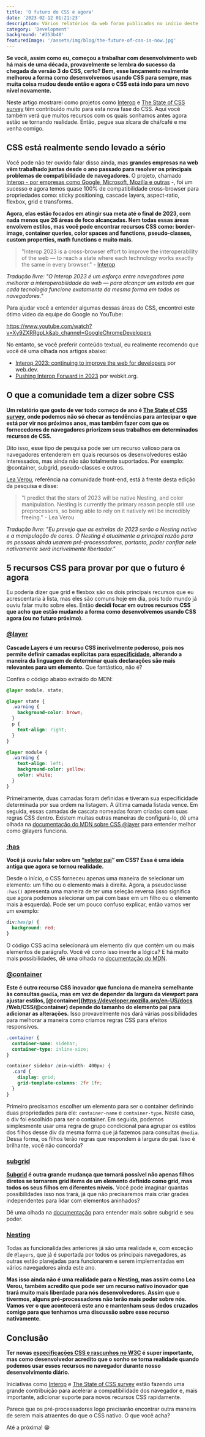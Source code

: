 ```yaml
---
title: 'O futuro do CSS é agora'
date: '2023-02-12 01:21:23'
description: Vários relatórios da web foram publicados no início deste ano e darei a você um resumo do que está acontecendo em torno do CSS e quais são os melhores recursos que podemos esperar para este ano.
category: 'Development'
background: '#353b48'
featuredImage: '/assets/img/blog/the-future-of-css-is-now.jpg'
---
```


**Se você, assim como eu, começou a trabalhar com desenvolvimento web há mais de uma década, provavelmente se lembra do sucesso da chegada da versão 3 do CSS, certo? Bem, esse lançamento realmente melhorou a forma como desenvolvemos usando CSS para sempre, mas muita coisa mudou desde então e agora o CSS está indo para um novo nível novamente.**

Neste artigo mostrarei como projetos como [Interop](https://wpt.fyi/interop-2023) e [The State of CSS survey](https://2022.stateofcss.com/en-US/) têm contribuído muito para esta nova fase do CSS. Aqui você também verá que muitos recursos com os quais sonhamos antes agora estão se tornando realidade. Então, pegue sua xícara de chá/café e me venha comigo.

## CSS está realmente sendo levado a sério

Você pode não ter ouvido falar disso ainda, mas **grandes empresas na web vêm trabalhado juntas desde o ano passado para resolver os principais problemas de compatibilidade de navegadores**. O projeto, chamado [Interop - por empresas como Google, Microsoft, Mozilla e outras](https://wpt.fyi/interop-2023) -, foi um sucesso e agora temos quase 100% de compatibilidade cross-browser para propriedades como: sticky positioning, cascade layers, aspect-ratio, flexbox, grid e transforms.

**Agora, elas estão focados em atingir sua meta até o final de 2023, com nada menos que 26 áreas de foco alcançadas. Nem todas essas áreas envolvem estilos, mas você pode encontrar recursos CSS como: border-image, container queries, color spaces and functions, pseudo-classes, custom properties, math functions e muito mais.**

> "Interop 2023 is a cross-browser effort to improve the interoperability of the web — to reach a state where each technology works exactly the same in every browser." - [Interop](https://wpt.fyi/interop-2023)

_Tradução livre: "O Interop 2023 é um esforço entre navegadores para melhorar a interoperabilidade da web — para alcançar um estado em que cada tecnologia funcione exatamente da mesma forma em todos os navegadores."_

Para ajudar você a entender algumas dessas áreas do CSS, encontrei este ótimo vídeo da equipe do Google no YouTube:

https://www.youtube.com/watch?v=Xy9ZXRRgpLk&ab_channel=GoogleChromeDevelopers

No entanto, se você preferir conteúdo textual, eu realmente recomendo que você dê uma olhada nos artigos abaixo:

- [Interop 2023: continuing to improve the web for developers](https://web.dev/interop-2023/) por web.dev.
- [Pushing Interop Forward in 2023](https://webkit.org/blog/13706/interop-2023/) por webkit.org.

## O que a comunidade tem a dizer sobre CSS

**Um relatório que gosto de ver todo começo de ano é [The State of CSS survey](https://2022.stateofcss.com/en-US/), onde podemos não só checar as tendências para antecipar o que está por vir nos próximos anos, mas também fazer com que os fornecedores de navegadores priorizem seus trabalhos em determinados recursos de CSS.**

Dito isso, esse tipo de pesquisa pode ser um recurso valioso para os navegadores entenderem em quais recursos os desenvolvedores estão interessados, mas ainda não são totalmente suportados. Por exemplo: @container, subgrid, pseudo-classes e outros.

[Lea Verou](https://lea.verou.me/), referência na comunidade front-end, está à frente desta edição da pesquisa e disse:

> "I predict that the stars of 2023 will be native Nesting, and color manipulation. Nesting is currently the primary reason people still use preprocessors, so being able to rely on it natively will be incredibly freeing." - Lea Verou

_Tradução livre: "Eu prevejo que as estrelas de 2023 serão o Nesting nativo e a manipulação de cores. O Nesting é atualmente a principal razão para as pessoas ainda usarem pré-processadores, portanto, poder confiar nele nativamente será incrivelmente libertador."_

## 5 recursos CSS para provar por que o futuro é agora

Eu poderia dizer que grid e flexbox são os dois principais recursos que eu acrescentaria à lista, mas eles são comuns hoje em dia, pois todo mundo já ouviu falar muito sobre eles. Então **decidi focar em outros recursos CSS que acho que estão mudando a forma como desenvolvemos usando CSS agora (ou no futuro próximo)**.

### [@layer](https://developer.mozilla.org/en-US/docs/Web/CSS/@layer)

**Cascade Layers é um recurso CSS incrivelmente poderoso, pois nos permite definir camadas explícitas para [especificidade](https://developer.mozilla.org/en-US/docs/Web/CSS/Specificity), alterando a maneira da linguagem de determinar quais declarações são mais relevantes para um elemento.** Que fantástico, não é?

Confira o código abaixo extraído do MDN:

```css
@layer module, state;

@layer state {
  .warning {
    background-color: brown;
  }
  p {
    text-align: right;
  }
}

@layer module {
  .warning {
    text-align: left;
    background-color: yellow;
    color: white;
  }
}
```

Primeiramente, duas camadas foram definidas e tiveram sua especificidade determinada por sua ordem na listagem. A última camada listada vence. Em seguida, essas camadas de cascata nomeadas foram criadas com suas regras CSS dentro. Existem muitas outras maneiras de configurá-lo, dê uma olhada na [documentação do MDN sobre CSS @layer](https://developer.mozilla.org/en-US/docs/Web/CSS/@layer) para entender melhor como @layers funciona.

### [:has](https://developer.mozilla.org/en-US/docs/Web/CSS/:has)

**Você já ouviu falar sobre um “[seletor pai](https://css-tricks.com/parent-selectors-in-css/)” em CSS? Essa é uma ideia antiga que agora se tornou realidade.**

Desde o início, o CSS forneceu apenas uma maneira de selecionar um elemento: um filho ou o elemento mais à direita. Agora, a pseudoclasse `:has()` apresenta uma maneira de ter uma seleção reversa (isso significa que agora podemos selecionar um pai com base em um filho ou o elemento mais à esquerda). Pode ser um pouco confuso explicar, então vamos ver um exemplo:

```css
div:has(p) {
  background: red;
}
```

O código CSS acima selecionará um elemento div que contém um ou mais elementos de parágrafo. Você vê como isso inverte a lógica? E há muito mais possibilidades, dê uma olhada na [documentação do MDN](https://developer.mozilla.org/en-US/docs/Web/CSS/:has).

### [@container](https://developer.mozilla.org/en-US/docs/Web/CSS/@container)

**Este é outro recurso CSS inovador que funciona de maneira semelhante às consultas `@media`, mas em vez de depender da largura da viewport para ajustar estilos, [@container](https://developer.mozilla.org/en-US/docs /Web/CSS/@container) depende do tamanho do elemento pai para adicionar as alterações.** Isso provavelmente nos dará várias possibilidades para melhorar a maneira como criamos regras CSS para efeitos responsivos.

```css
.container {
  container-name: sidebar;
  container-type: inline-size;
}

container sidebar (min-width: 400px) {
  .card {
    display: grid;
    grid-template-columns: 2fr 1fr;
  }
}
```

Primeiro precisamos escolher um elemento para ser o container definindo duas propriedades para ele: `container-name` e `container-type`. Neste caso, o div foi escolhido para ser o container. Em seguida, podemos simplesmente usar uma regra de grupo condicional para agrupar os estilos dos filhos desse div da mesma forma que já fazemos para consultas `@media`. Dessa forma, os filhos terão regras que respondem à largura do pai. Isso é brilhante, você não concorda?

### [subgrid](https://developer.mozilla.org/en-US/docs/Web/CSS/CSS_Grid_Layout/Subgrid)

**[Subgrid](https://developer.mozilla.org/en-US/docs/Web/CSS/CSS_Grid_Layout/Subgrid) é outra grande mudança que tornará possível não apenas filhos diretos se tornarem grid items de um elemento definido como grid, mas todos os seus filhos em diferentes níveis.** Você pode imaginar quantas possibilidades isso nos trará, já que não precisaremos mais criar grades independentes para lidar com elementos aninhados?

Dê uma olhada na [documentação](https://developer.mozilla.org/en-US/docs/Web/CSS/CSS_Grid_Layout/Subgrid) para entender mais sobre subgrid e seu poder.

### [Nesting](https://developer.chrome.com/blog/help-css-nesting/)

Todas as funcionalidades anteriores já são uma realidade e, com exceção de `@layers`, que já é suportada por todos os principais navegadores, as outras estão planejadas para funcionarem e serem implementadas em vários navegadores ainda este ano.

**Mas isso ainda não é uma realidade para o Nesting, mas assim como Lea Verou, também acredito que pode ser um recurso nativo inovador que trará muito mais liberdade para nós desenvolvedores. Assim que o tivermos, alguns pré-processadores não terão mais poder sobre nós. Vamos ver o que acontecerá este ano e mantenham seus dedos cruzados comigo para que tenhamos uma discussão sobre esse recurso nativamente.**

## Conclusão

**Ter novas [especificações CSS e rascunhos no W3C](https://www.w3.org/Style/CSS/current-work.en.html) é super importante, mas como desenvolvedor acredito que o sonho se torna realidade quando podemos usar esses recursos no navegador durante nosso desenvolvimento diário.**

Iniciativas como [Interop](https://wpt.fyi/interop-2023) e [The State of CSS survey](https://2022.stateofcss.com/en-US/) estão fazendo uma grande contribuição para acelerar a compatibilidade dos navegador e, mais importante, adicionar suporte para novos recursos CSS rapidamente.

Parece que os pré-processadores logo precisarão encontrar outra maneira de serem mais atraentes do que o CSS nativo. O que você acha?

Até a próxima! 😁
